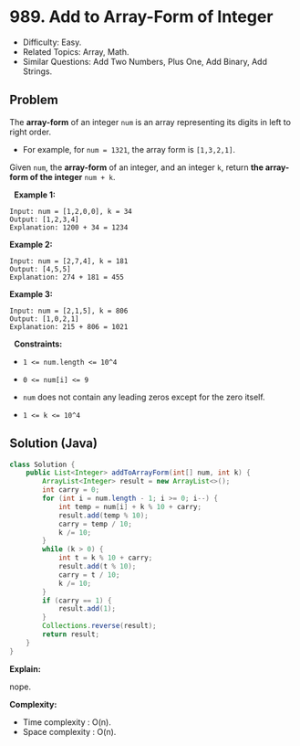 # 989. Add to Array-Form of Integer

- Difficulty: Easy.
- Related Topics: Array, Math.
- Similar Questions: Add Two Numbers, Plus One, Add Binary, Add Strings.

## Problem

The **array-form** of an integer ```num``` is an array representing its digits in left to right order.


	
- For example, for ```num = 1321```, the array form is ```[1,3,2,1]```.


Given ```num```, the **array-form** of an integer, and an integer ```k```, return **the **array-form** of the integer** ```num + k```.

 
**Example 1:**

```
Input: num = [1,2,0,0], k = 34
Output: [1,2,3,4]
Explanation: 1200 + 34 = 1234
```

**Example 2:**

```
Input: num = [2,7,4], k = 181
Output: [4,5,5]
Explanation: 274 + 181 = 455
```

**Example 3:**

```
Input: num = [2,1,5], k = 806
Output: [1,0,2,1]
Explanation: 215 + 806 = 1021
```

 
**Constraints:**


	
- ```1 <= num.length <= 10^4```
	
- ```0 <= num[i] <= 9```
	
- ```num``` does not contain any leading zeros except for the zero itself.
	
- ```1 <= k <= 10^4```



## Solution (Java)

```java
class Solution {
    public List<Integer> addToArrayForm(int[] num, int k) {
        ArrayList<Integer> result = new ArrayList<>();
        int carry = 0;
        for (int i = num.length - 1; i >= 0; i--) {
            int temp = num[i] + k % 10 + carry;
            result.add(temp % 10);
            carry = temp / 10;
            k /= 10;
        }
        while (k > 0) {
            int t = k % 10 + carry;
            result.add(t % 10);
            carry = t / 10;
            k /= 10;
        }
        if (carry == 1) {
            result.add(1);
        }
        Collections.reverse(result);
        return result;
    }
}
```

**Explain:**

nope.

**Complexity:**

* Time complexity : O(n).
* Space complexity : O(n).
